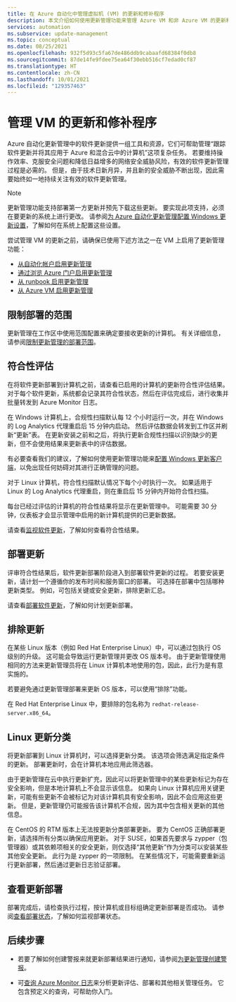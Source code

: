 ```yaml
---
title: 在 Azure 自动化中管理虚拟机 (VM) 的更新和修补程序
description: 本文介绍如何使用更新管理功能来管理 Azure VM 和非 Azure VM 的更新和修补程序。
services: automation
ms.subservice: update-management
ms.topic: conceptual
ms.date: 08/25/2021
ms.openlocfilehash: 932f5d93c5fa67de486ddb9cabaafd68384f0db8
ms.sourcegitcommit: 87de14fe9fdee75ea64f30ebb516cf7edad0cf87
ms.translationtype: HT
ms.contentlocale: zh-CN
ms.lasthandoff: 10/01/2021
ms.locfileid: "129357463"
---
```

# <a name="manage-updates-and-patches-for-your-vms"></a>管理 VM 的更新和修补程序

Azure 自动化更新管理中的软件更新提供一组工具和资源，它们可帮助管理“跟踪软件更新并将其应用于 Azure 和混合云中的计算机”这项复杂任务。 若要维持操作效率、克服安全问题和降低日益增多的网络安全威胁风险，有效的软件更新管理过程是必需的。 但是，由于技术日新月异，并且新的安全威胁不断出现，因此需要始终如一地持续关注有效的软件更新管理。

> [!NOTE]
> 更新管理功能支持部署第一方更新并预先下载这些更新。 要实现此项支持，必须在要更新的系统上进行更改。 请参阅[为 Azure 自动化更新管理配置 Windows 更新设置](configure-wuagent.md)，了解如何在系统上配置这些设置。

尝试管理 VM 的更新之前，请确保已使用下述方法之一在 VM 上启用了更新管理功能：

* [从自动化帐户启用更新管理](enable-from-automation-account.md)
* [通过浏览 Azure 门户启用更新管理](enable-from-portal.md)
* [从 runbook 启用更新管理](enable-from-runbook.md)
* [从 Azure VM 启用更新管理](enable-from-vm.md)

## <a name="limit-the-scope-for-the-deployment"></a><a name="scope-configuration"></a>限制部署的范围

更新管理在工作区中使用范围配置来确定要接收更新的计算机。 有关详细信息，请参阅[限制更新管理的部署范围](scope-configuration.md)。

## <a name="compliance-assessment"></a>符合性评估

在将软件更新部署到计算机之前，请查看已启用的计算机的更新符合性评估结果。 对于每个软件更新，系统都会记录其符合性状态，然后在评估完成后，进行收集并批量转发到 Azure Monitor 日志。

在 Windows 计算机上，合规性扫描默认每 12 个小时运行一次，并在 Windows 的 Log Analytics 代理重启后 15 分钟内启动。 然后评估数据会转发到工作区并刷新“更新”表。 在更新安装之前和之后，将执行更新合规性扫描以识别缺少的更新，但不会使用结果来更新表中的评估数据。

有必要查看我们的建议，了解如何使用更新管理功能来[配置 Windows 更新客户端](configure-wuagent.md)，以免出现任何妨碍对其进行正确管理的问题。

对于 Linux 计算机，符合性扫描默认情况下每个小时执行一次。 如果适用于 Linux 的 Log Analytics 代理重启，则在重启后 15 分钟内开始符合性扫描。

每台已经过评估的计算机的符合性结果将显示在更新管理中。 可能需要 30 分钟，仪表板才会显示管理中启用的新计算机提供的已更新数据。

请查看[监视软件更新](view-update-assessments.md)，了解如何查看符合性结果。

## <a name="deploy-updates"></a>部署更新

评审符合性结果后，软件更新部署阶段进入到部署软件更新的过程。 若要安装更新，请计划一个遵循你的发布时间和服务窗口的部署。 可选择在部署中包括哪种更新类型。 例如，可包括关键或安全更新，排除更新汇总。

请查看[部署软件更新](deploy-updates.md)，了解如何计划更新部署。

## <a name="exclude-updates"></a>排除更新

在某些 Linux 版本（例如 Red Hat Enterprise Linux）中，可以通过包执行 OS 级别的升级。 这可能会导致运行更新管理并更改 OS 版本号。 由于更新管理使用相同的方法来更新管理员将在 Linux 计算机本地使用的包，因此，此行为是有意实施的。

若要避免通过更新管理部署来更新 OS 版本，可以使用“排除”功能。

在 Red Hat Enterprise Linux 中，要排除的包名称为 `redhat-release-server.x86_64`。

## <a name="linux-update-classifications"></a>Linux 更新分类

将更新部署到 Linux 计算机时，可以选择更新分类。 该选项会筛选满足指定条件的更新。 部署更新时，会在计算机本地应用此筛选器。

由于更新管理在云中执行更新扩充，因此可以将更新管理中的某些更新标记为存在安全影响，但是本地计算机上不会显示该信息。 如果向 Linux 计算机应用关键更新，可能有些更新不会被标记为对该计算机具有安全影响，因此不会应用这些更新。 但是，更新管理仍可能报告该计算机不合规，因为其中包含相关更新的其他信息。

在 CentOS 的 RTM 版本上无法按更新分类部署更新。 要为 CentOS 正确部署更新，请选择所有分类以确保应用更新。 对于 SUSE，如果首先要求与 zypper（包管理器）或其依赖项相关的安全更新，则仅选择“其他更新”作为分类可以安装某些其他安全更新。 此行为是 zypper 的一项限制。 在某些情况下，可能需要重新运行更新部署，然后通过更新日志验证部署。

## <a name="review-update-deployments"></a>查看更新部署

部署完成后，请检查执行过程，按计算机或目标组确定更新部署是否成功。 请参阅[查看部署状态](deploy-updates.md#check-deployment-status)，了解如何监视部署状态。

## <a name="next-steps"></a>后续步骤

* 若要了解如何创建警报来就更新部署结果进行通知，请参阅[为更新管理创建警报](configure-alerts.md)。

* 可[查询 Azure Monitor 日志](query-logs.md)来分析更新评估、部署和其他相关管理任务。 它包含预定义的查询，可帮助你入门。